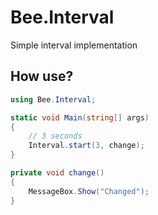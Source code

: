 # Bee.Interval
Simple interval implementation

## How use?

```csharp
using Bee.Interval;

static void Main(string[] args)
{
	// 3 seconds
	Interval.start(3, change);
}

private void change()
{
    MessageBox.Show("Changed");
}
```
